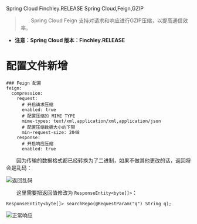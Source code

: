 Spring Cloud Finchley.RELEASE
Spring Cloud,Feign,GZIP
> &emsp;&emsp;Spring Cloud Feign 支持对请求和响应进行GZIP压缩，以提高通信效率。

* **注意：Spring Cloud 版本：Finchley.RELEASE**

# 配置文件新增

```
### Feign 配置
feign:
  compression:
    request:
      # 开启请求压缩
      enabled: true
      # 配置压缩的 MIME TYPE
      mime-types: text/xml,application/xml,application/json
      # 配置压缩数据大小的下限
      min-request-size: 2048
    response:
      # 开启响应压缩
      enabled: true
```

&emsp;&emsp;因为传输的数据格式都已经转换为了二进制，如果不做其他更改的话，返回将会是乱码：

![返回乱码](http://img.lynchj.com/d1eb3fac09c7442190e7ed9b8bd63f3f.png)

&emsp;&emsp;这里需要把返回值修改为 `ResponseEntity<byte[]>`：

```
ResponseEntity<byte[]> searchRepo(@RequestParam("q") String q);
```

![正常响应](http://img.lynchj.com/44da3a6d1b0c46afa5e195e5e49947fc.png)


